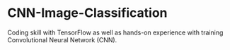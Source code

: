 # CNN-Image-Classification
Coding skill with TensorFlow as well as hands-on experience with training Convolutional Neural Network (CNN).

